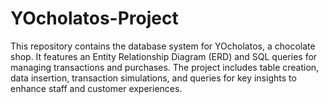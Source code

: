 # YOcholatos-Project
This repository contains the database system for YOcholatos, a chocolate shop. It features an Entity Relationship Diagram (ERD) and SQL queries for managing transactions and purchases. The project includes table creation, data insertion, transaction simulations, and queries for key insights to enhance staff and customer experiences.
